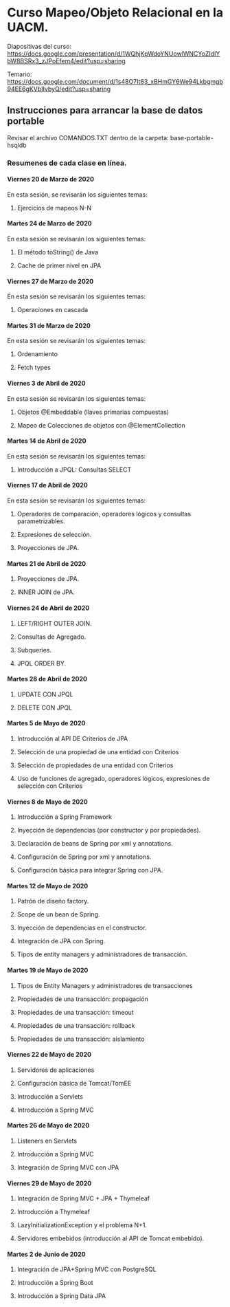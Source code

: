 # Curso Mapeo/Objeto Relacional en la UACM.

Diapositivas del curso: 
https://docs.google.com/presentation/d/1WQhjKpWdoYNUowlWNCYoZIdIYbW8BSRx3_zJPoEfem4/edit?usp=sharing

Temario: 
https://docs.google.com/document/d/1s48O7It63_xBHmGY6We94Lkbgmgb94EE6gKVbIIvbyQ/edit?usp=sharing

## Instrucciones para arrancar la base de datos portable
Revisar el archivo COMANDOS.TXT dentro de la carpeta: base-portable-hsqldb

### Resumenes de cada clase en línea.

#### Viernes 20 de Marzo de 2020

En esta sesión, se revisarán los siguientes temas:

1. Ejercicios de mapeos N-N

#### Martes 24 de  Marzo de 2020

En esta sesión se revisarán los siguientes temas:

1. El método toString() de Java

2. Cache de primer nivel en JPA


#### Viernes 27 de  Marzo de 2020

En esta sesión se revisarán los siguientes temas:

1. Operaciones en cascada


#### Martes 31 de Marzo de 2020

En esta sesión se revisarán los siguientes temas:

1. Ordenamiento

2. Fetch types

#### Viernes 3 de Abril de 2020

En esta sesión se revisarán los siguientes temas:

1. Objetos @Embeddable (llaves primarias compuestas)

2. Mapeo de Colecciones de objetos con @ElementCollection

#### Martes 14 de Abril de 2020

En esta sesión se revisarán los siguientes temas:

1. Introducción a JPQL: Consultas SELECT

#### Viernes 17 de Abril de 2020

En esta sesión se revisarán los siguientes temas:

1. Operadores de comparación, operadores lógicos y consultas parametrizables.

2. Expresiones de selección.

3. Proyecciones de JPA.

#### Martes 21 de Abril de 2020

1. Proyecciones de JPA.

2. INNER JOIN de JPA.


#### Viernes 24 de Abril de 2020

1. LEFT/RIGHT OUTER JOIN.

2. Consultas de Agregado.

3. Subqueries.

4. JPQL ORDER BY.


#### Martes 28 de Abril de 2020

1. UPDATE CON JPQL

2. DELETE CON JPQL


#### Martes 5 de Mayo de 2020

1. Introducción al API DE Criterios de JPA

2. Selección de una propiedad de una entidad con Criterios 

3. Selección de propiedades de una entidad con Criterios 

4. Uso de funciones de agregado, operadores lógicos, expresiones de selección con
   Criterios


#### Viernes 8 de Mayo de 2020

 1. Introducción a Spring Framework

 2. Inyección de dependencias (por constructor y por propiedades).

 3. Declaración de beans de Spring por xml y annotations.

 4. Configuración de Spring por xml y annotations.

 5. Configuración básica para integrar Spring con JPA.


#### Martes 12 de Mayo de 2020

 1. Patrón de diseño factory.

 2. Scope de un bean de Spring.

 3. Inyección de dependencias en el constructor.

 4. Integración de JPA con Spring.

 5. Tipos de entity managers y administradores de transacción.


#### Martes 19 de Mayo de 2020

 1. Tipos de Entity Managers y administradores de transacciones

 2. Propiedades de una transacción: propagación
 
 3. Propiedades de una transacción: timeout

 4. Propiedades de una transacción: rollback

 5. Propiedades de una transacción: aislamiento

#### Viernes 22 de Mayo de 2020

 1. Servidores de aplicaciones
 
 2. Configuración básica de Tomcat/TomEE

 3. Introducción a Servlets

 4. Introducción a Spring MVC


#### Martes 26 de Mayo de 2020

 1. Listeners en Servlets
 
 2. Introducción a Spring MVC

 3. Integración de Spring MVC con JPA


#### Viernes 29 de Mayo de 2020

 1. Integración de Spring MVC + JPA + Thymeleaf
 
 2. Introducción a Thymeleaf

 3. LazyInitializationException y el problema N+1.

 4. Servidores embebidos (introducción al API de Tomcat embebido).




#### Martes 2 de Junio de 2020

 1. Integración de JPA+Spring MVC con PostgreSQL
 
 2. Introducción a Spring Boot

 3. Introducción a Spring Data JPA


